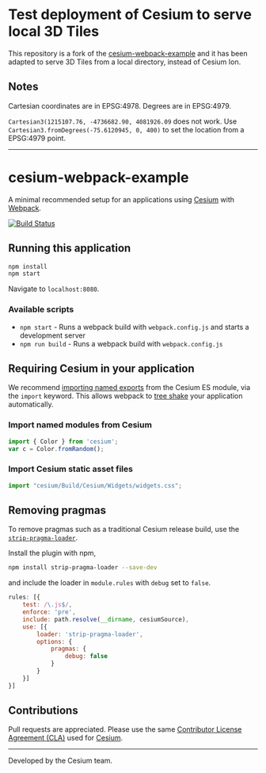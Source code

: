 # Test deployment of Cesium to serve local 3D Tiles

This repository is a fork of the [cesium-webpack-example](https://github.com/CesiumGS/cesium-webpack-example) and it has been adapted to serve 3D Tiles from a local directory, instead of Cesium Ion.

## Notes

Cartesian coordinates are in EPSG:4978. Degrees are in EPSG:4979.

`Cartesian3(1215107.76, -4736682.90, 4081926.09` does not work. 
Use `Cartesian3.fromDegrees(-75.6120945, 0, 400)` to set the location from a EPSG:4979 point.

---

# cesium-webpack-example

A minimal recommended setup for an applications using [Cesium](https://cesium.com) with [Webpack](https://webpack.js.org/concepts/).

[![Build Status](https://travis-ci.org/CesiumGS/cesium-webpack-example.svg?branch=using-custom-loader)](https://travis-ci.org/CesiumGS/cesium-webpack-example)

## Running this application

````sh
npm install
npm start
````

Navigate to `localhost:8080`.

### Available scripts

* `npm start` - Runs a webpack build with `webpack.config.js` and starts a development server
* `npm run build` - Runs a webpack build with `webpack.config.js`

## Requiring Cesium in your application

We recommend [importing named exports](https://developer.mozilla.org/en-US/docs/Web/JavaScript/Reference/Statements/import) from the Cesium ES module, via the `import` keyword. This allows webpack to [tree shake](https://webpack.js.org/guides/tree-shaking/) your application automatically.

### Import named modules from Cesium

````js
import { Color } from 'cesium';
var c = Color.fromRandom();
````

### Import Cesium static asset files

````js
import "cesium/Build/Cesium/Widgets/widgets.css";
````

## Removing pragmas

To remove pragmas such as a traditional Cesium release build, use the [`strip-pragma-loader`](https://www.npmjs.com/package/strip-pragma-loader).

Install the plugin with npm,

````sh
npm install strip-pragma-loader --save-dev
````

and include the loader in `module.rules` with `debug` set to `false`.

````js
rules: [{
	test: /\.js$/,
	enforce: 'pre',
	include: path.resolve(__dirname, cesiumSource),
	use: [{
		loader: 'strip-pragma-loader',
		options: {
		    pragmas: {
				debug: false
			}
		}
	}]
}]
````

## Contributions

Pull requests are appreciated. Please use the same [Contributor License Agreement (CLA)](https://github.com/CesiumGS/cesium/blob/master/CONTRIBUTING.md) used for [Cesium](https://cesium.com/).

---

Developed by the Cesium team.
